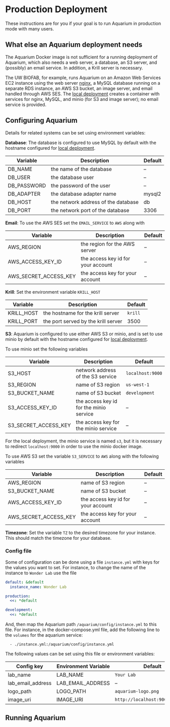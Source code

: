 # Production Deployment

These instructions are for you if your goal is to run Aquarium in production mode with many users.

## What else an Aquarium deployment needs

The Aquarium Docker image is not sufficient for a running deployment of Aquarium, which also needs a web server, a database, an S3 server, and (possibly) an email service.
In addition, a Krill server is necessary.

The UW BIOFAB, for example, runs Aquarium on an Amazon Web Services EC2 instance using the web server [nginx](http://nginx.org), a MySQL database running on a separate RDS instance, an AWS S3 bucket, an image server, and email handled through AWS SES.
The [local deployment](http://klavinslab.org/aquarium-local/) creates a container with services for nginx, MySQL, and minio (for S3 and image server); no email service is provided.

## Configuring Aquarium

Details for related systems can be set using environment variables:

**Database**:
The database is configured to use MySQL by default with the hostname configured for [local deployment](http://klavinslab.org/aquarium-local/).

| Variable | Description | Default |
|----------|-------------|---------|
| DB_NAME | the name of the database | –|
| DB_USER | the database user | – |
| DB_PASSWORD | the password of the user | – |
| DB_ADAPTER | the database adapter name | mysql2 |
| DB_HOST | the network address of the database | db |
| DB_PORT | the network port of the database | 3306 |

**Email**:
To use the AWS SES set the `EMAIL_SERVICE` to `AWS` along with 

| Variable | Description | Default |
|----------|-------------|---------|
| AWS_REGION | the region for the AWS server | – |
| AWS_ACCESS_KEY_ID | the access key id for your account | – |
| AWS_SECRET_ACCESS_KEY | the access key for your account | – |

**Krill**:
Set the environment variable `KRILL_HOST`

| Variable | Description | Default |
|----------|-------------|---------|
| KRILL_HOST | the hostname for the krill server | `krill` |
| KRILL_PORT | the port served by the krill server | 3500 |

**S3**:
Aquarium is configured to use either AWS S3 or minio, and is set to use minio by default with the hostname configured for [local deployment](http://klavinslab.org/aquarium-local/).

To use minio set the following variables

| Variable | Description | Default |
|----------|-------------|---------|
| S3_HOST | network address of the S3 service | `localhost:9000` |
| S3_REGION | name of S3 region | `us-west-1` |
| S3_BUCKET_NAME | name of S3 bucket | `development` |
| S3_ACCESS_KEY_ID | the access key id for the minio service | – |
| S3_SECRET_ACCESS_KEY | the access key for the minio service | – |

For the local deployment, the minio service is named `s3`, but it is necessary to redirect `localhost:9000` in order to use the minio docker image.

To use AWS S3 set the variable `S3_SERVICE` to `AWS` along with the following variables

| Variable | Description | Default |
|----------|-------------|---------|
| AWS_REGION | name of S3 region | – |
| S3_BUCKET_NAME | name of S3 bucket | – |
| AWS_ACCESS_KEY_ID | the access key id for your account | – |
| AWS_SECRET_ACCESS_KEY | the access key for your account | – |

**Timezone**: 
Set the variable `TZ` to the desired timezone for your instance.
This should match the timezone for your database.

### Config file

Some of configuration can be done using a file `instance.yml` with keys for the values you want to set.
For instance, to change the name of the instance to `Wonder Lab` use the file

```yaml
default: &default
  instance_name: Wonder Lab

production:
  <<: *default

development:
  <<: *default
```

And, then map the Aquarium path `/aquarium/config/instance.yml` to this file.
For instance, in the docker-compose.yml file, add the following line to the `volumes` for
the aquarium service:

```
  - ./instance.yml:/aquarium/config/instance.yml
```

The following values can be set using this file or environment variables:

| Config key | Environment Variable |  Default |
|----------|-------------|---------|
| lab_name | LAB_NAME | `Your Lab` |
| lab_email_address | LAB_EMAIL_ADDRESS | – |
| logo_path | LOGO_PATH | `aquarium-logo.png` |
| image_uri | IMAGE_URI | `http://localhost:9000/images/` |



## Running Aquarium
